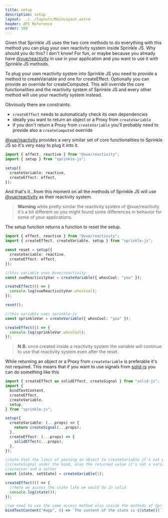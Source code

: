 ```yaml
---
title: setup
description: setup
layout: ../../layouts/MainLayout.astro
header: API Reference
order: 100
---
```


Given that Sprinkle JS uses the two core methods to do everything with this
method you can plug your own reactivity system inside Sprinkle JS. Why should
you do this? I don't know! For fun, or maybe because you already have
[@vue/reactivity](https://github.com/vuejs/core/tree/main/packages/reactivity)
in use in your application and you want to use it with Sprinkle JS methods.

To plug your own reactivity system into Sprinkle JS you need to provide a method
to createVariable and one for createEffect. Optionally you can provide an
override for createComputed. This will override the core functionalities and the
reactivity system of Sprinkle JS and every other method will use your reactivity
system instead.

Obviously there are constraints:

- `createEffect` needs to automatically check its own dependencies
- ideally you want to return an object or a Proxy from `createVariable`
- if you don't return a Proxy from `createVariable` you'll probably need to
  provide also a `createComputed` override

[@vue/reactivity](https://github.com/vuejs/core/tree/main/packages/reactivity)
provides a very similar set of core functionalities to Sprinkle JS so it's very
easy to plug it into it.

```typescript
import { effect, reactive } from "@vue/reactivity";
import { setup } from "sprinkle-js";

setup({
  createVariable: reactive,
  createEffect: effect,
});
```

And that's it...from this moment on all the methods of Sprinkle JS will use
[@vue/reactivity](https://github.com/vuejs/core/tree/main/packages/reactivity)
as their reactivity system.

> **Warning** while pretty similar the reactivity system of @vue/reactivity it's
> a bit different so you might found some differences in behavior for some of
> your applications.

The setup function returns a function to reset the setup.

```typescript
import { effect, reactive } from "@vue/reactivity";
import { createEffect, createVariable, setup } from "sprinkle-js";

const reset = setup({
  createVariable: reactive,
  createEffect: effect,
});

//this variable uses @vue/reactivity
const vueReactivityVar = createVariable({ whosCool: "you" });

createEffect(() => {
  console.log(vueReactivityVar.whosCool);
});

reset();

//this variable uses sprinkle-js
const sprinkleVar = createVariable({ whosCool: "you" });

createEffect(() => {
  console.log(sprinkleVar.whosCool);
});
```

> **N.B.** once created inside a reactivity system the variable will continue to
> use that reactivity system even after the reset.

While returning an object or a Proxy from `createVariable` is preferable it's
not required. This means that if you want to use signals from
[solid-js](https://github.com/solidjs/solid) you can do something like this

```typescript
import { createEffect as solidEffect, createSignal } from "solid-js";
import {
  bindTextContent,
  createEffect,
  createVariable,
  setup,
} from "sprinkle-js";

setup({
  createVariable: (...props) => {
    return createSignal(...props);
  },
  createEffect: (...props) => {
    solidEffect(...props);
  },
});

//note that the limit of passing an object to createVariable it's not present since we are using solid
//createSignal under the hood, also the returned value it's not a variable but an array with an
//accessor and a setter
const [state, setState] = createVariable(1);

createEffect(() => {
  //here we access the state like we would do in solid
  console.log(state());
});

//we need to use the same access method also inside the methods of Sprinkle JS
bindTextContent("#app", () => `The content of the state is ${state()}`);
```

